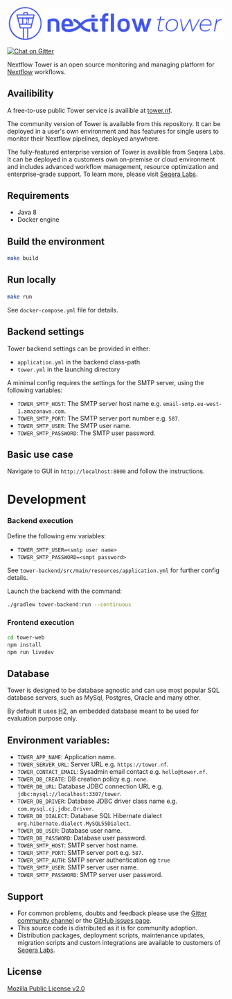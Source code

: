 <img src='./tower-web/src/assets/landing/assets/img/nf-tower-purple.svg' width='500' alt='Nextflow Tower logo'/>

[![Chat on Gitter](https://img.shields.io/gitter/room/nf-tower/community.svg?colorB=26af64&style=popout)](https://gitter.im/nf-tower/community)

Nextflow Tower is an open source monitoring and managing platform
for [Nextflow](https://www.nextflow.io/) workflows. 

## Availibility
A free-to-use public Tower service is availible at [tower.nf](https://tower.nf/).

The community version of Tower is available from this repository. It can be deployed in a 
user's own environment and has features for single users to monitor their Nextflow 
pipelines, deployed anywhere.

The fully-featured enterprise version of Tower is availible from Seqera Labs. It can be
deployed in a customers own on-premise or cloud environment and includes advanced workflow
management, resource optimization and enterprise-grade support. To learn more, please 
visit [Seqera Labs](https://seqera.io).

## Requirements 

* Java 8
* Docker engine

## Build the environment

```bash
make build
```

## Run locally

```bash
make run
```

See `docker-compose.yml` file for details.


## Backend settings

Tower backend settings can be provided in either:

- `application.yml` in the backend class-path
- `tower.yml` in the launching directory

A minimal config requires the settings for the SMTP
server, using the following variables:

- `TOWER_SMTP_HOST`: The SMTP server host name e.g. `email-smtp.eu-west-1.amazonaws.com`.
- `TOWER_SMTP_PORT`: The SMTP server port number e.g. `587`.
- `TOWER_SMTP_USER`: The SMTP user name.
- `TOWER_SMTP_PASSWORD`: The SMTP user password.

## Basic use case

Navigate to GUI in `http://localhost:8000` and follow the instructions.

# Development

### Backend execution

Define the following env variables:

- `TOWER_SMTP_USER=<smtp user name>`
- `TOWER_SMTP_PASSWORD=<smpt password>`

See `tower-backend/src/main/resources/application.yml` for further config details.

Launch the backend with the command:

```bash
./gradlew tower-backend:run --continuous
```

### Frontend execution

```bash
cd tower-web
npm install
npm run livedev
```

## Database

Tower is designed to be database agnostic and can use most popular SQL
database servers, such as MySql, Postgres, Oracle and many other.

By default it uses [H2](https://www.h2database.com), an embedded database meant to be used for evaluation purpose only.


## Environment variables:

* `TOWER_APP_NAME`: Application name.
* `TOWER_SERVER_URL`: Server URL e.g. `https://tower.nf`.
* `TOWER_CONTACT_EMAIL`: Sysadmin email contact e.g. `hello@tower.nf`.
* `TOWER_DB_CREATE`: DB creation policy e.g. `none`.
* `TOWER_DB_URL`: Database JDBC connection URL e.g. `jdbc:mysql://localhost:3307/tower`.
* `TOWER_DB_DRIVER`: Database JDBC driver class name e.g. `com.mysql.cj.jdbc.Driver`.
* `TOWER_DB_DIALECT`: Database SQL Hibernate dialect `org.hibernate.dialect.MySQL55Dialect`.
* `TOWER_DB_USER`: Database user name.
* `TOWER_DB_PASSWORD`: Database user password.
* `TOWER_SMTP_HOST`: SMTP server host name.
* `TOWER_SMTP_PORT`: SMTP server port e.g. `587`.
* `TOWER_SMTP_AUTH`: SMTP server authentication eg `true`
* `TOWER_SMTP_USER`: SMTP server user name.
* `TOWER_SMTP_PASSWORD`: SMTP server user password.

## Support 

* For common problems, doubts and feedback please use the [Gitter community channel](https://gitter.im/nf-tower/community) 
  or the [GitHub issues page](https://github.com/seqeralabs/nf-tower/issues). 
* This source code is distributed as it is for community adoption. 
* Distribution packages, deployment scripts, maintenance updates, migration scripts and custom integrations are available to customers of [Seqera Labs](https://seqera.io/).
 

## License

[Mozilla Public License v2.0](LICENSE.txt)
